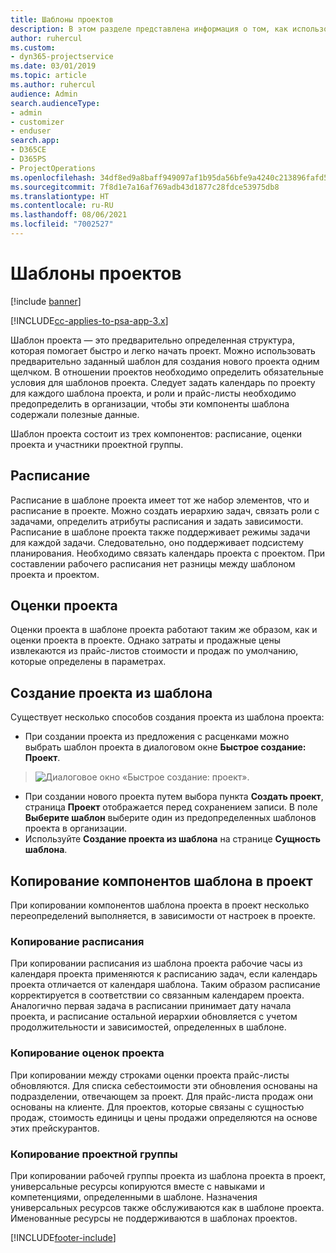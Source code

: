 ```yaml
---
title: Шаблоны проектов
description: В этом разделе представлена информация о том, как использовать шаблоны проектов для быстрой настройки проекта.
author: ruhercul
ms.custom:
- dyn365-projectservice
ms.date: 03/01/2019
ms.topic: article
ms.author: ruhercul
audience: Admin
search.audienceType:
- admin
- customizer
- enduser
search.app:
- D365CE
- D365PS
- ProjectOperations
ms.openlocfilehash: 34df8ed9a8baff949097af1b95da56bfe9a4240c213896fafd5c7dcfcf580b6c
ms.sourcegitcommit: 7f8d1e7a16af769adb43d1877c28fdce53975db8
ms.translationtype: HT
ms.contentlocale: ru-RU
ms.lasthandoff: 08/06/2021
ms.locfileid: "7002527"
---
```

# <a name="project-templates"></a>Шаблоны проектов 

[!include [banner](../includes/psa-now-project-operations.md)]

[!INCLUDE[cc-applies-to-psa-app-3.x](../includes/cc-applies-to-psa-app-3x.md)]

Шаблон проекта — это предварительно определенная структура, которая помогает быстро и легко начать проект. Можно использовать предварительно заданный шаблон для создания нового проекта одним щелчком. В отношении проектов необходимо определить обязательные условия для шаблонов проекта. Следует задать календарь по проекту для каждого шаблона проекта, и роли и прайс-листы необходимо предопределить в организации, чтобы эти компоненты шаблона содержали полезные данные.

Шаблон проекта состоит из трех компонентов: расписание, оценки проекта и участники проектной группы.

## <a name="schedule"></a>Расписание

Расписание в шаблоне проекта имеет тот же набор элементов, что и расписание в проекте. Можно создать иерархию задач, связать роли с задачами, определить атрибуты расписания и задать зависимости. Расписание в шаблоне проекта также поддерживает режимы задачи для каждой задачи. Следовательно, оно поддерживает подсистему планирования. Необходимо связать календарь проекта с проектом. При составлении рабочего расписания нет разницы между шаблоном проекта и проектом.

## <a name="project-estimates"></a>Оценки проекта

Оценки проекта в шаблоне проекта работают таким же образом, как и оценки проекта в проекте. Однако затраты и продажные цены извлекаются из прайс-листов стоимости и продаж по умолчанию, которые определены в параметрах.

## <a name="creating-a-project-from-a-template"></a>Создание проекта из шаблона
 
Существует несколько способов создания проекта из шаблона проекта:

- При создании проекта из предложения с расценками можно выбрать шаблон проекта в диалоговом окне **Быстрое создание: Проект**.

> ![Диалоговое окно «Быстрое создание: проект».](media/project-11.png)

- При создании нового проекта путем выбора пункта **Создать проект**, страница **Проект** отображается перед сохранением записи. В поле **Выберите шаблон** выберите один из предопределенных шаблонов проекта в организации.
- Используйте **Создание проекта из шаблона** на странице **Сущность шаблона**.

## <a name="copying-components-of-template-to-project"></a>Копирование компонентов шаблона в проект

При копировании компонентов шаблона проекта в проект несколько переопределений выполняется, в зависимости от настроек в проекте.

### <a name="copying-the-schedule"></a>Копирование расписания

При копировании расписания из шаблона проекта рабочие часы из календаря проекта применяются к расписанию задач, если календарь проекта отличается от календаря шаблона. Таким образом расписание корректируется в соответствии со связанным календарем проекта. Аналогично первая задача в расписании принимает дату начала проекта, и расписание остальной иерархии обновляется с учетом продолжительности и зависимостей, определенных в шаблоне. 

### <a name="copying-project-estimates"></a>Копирование оценок проекта 

При копировании между строками оценки проекта прайс-листы обновляются. Для списка себестоимости эти обновления основаны на подразделении, отвечающем за проект. Для прайс-листа продаж они основаны на клиенте. Для проектов, которые связаны с сущностью продаж, стоимость единицы и цены продажи определяются на основе этих прейскурантов.

### <a name="copying-a-project-team"></a>Копирование проектной группы

При копировании рабочей группы проекта из шаблона проекта в проект, универсальные ресурсы копируются вместе с навыками и компетенциями, определенными в шаблоне. Назначения универсальных ресурсов также обслуживаются как в шаблоне проекта. Именованные ресурсы не поддерживаются в шаблонах проектов.


[!INCLUDE[footer-include](../includes/footer-banner.md)]